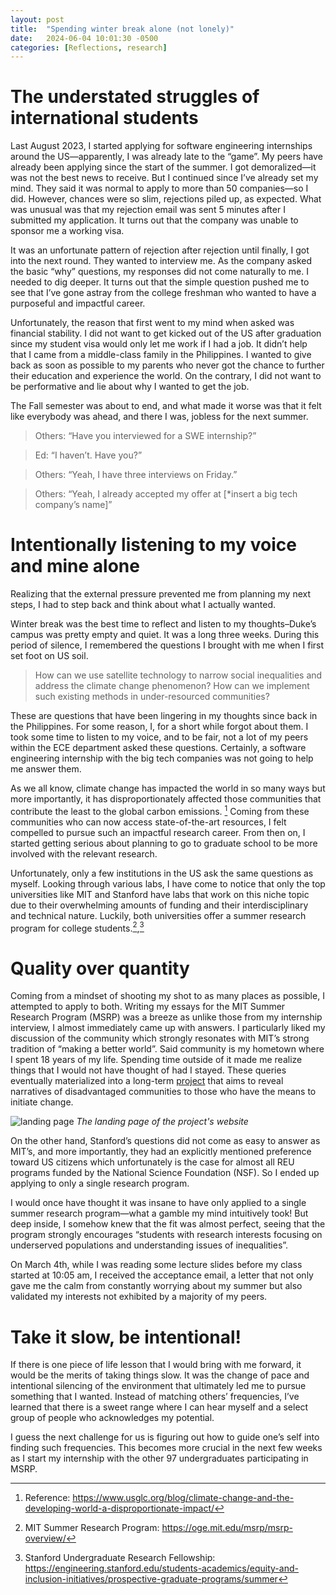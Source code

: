 ```yaml
---
layout: post
title:  "Spending winter break alone (not lonely)"
date:   2024-06-04 10:01:30 -0500
categories: [Reflections, research]
---
```

# The understated struggles of international students
Last August 2023, I started applying for software engineering internships around the US—apparently, I was already late to the “game”. My peers have already been applying since the start of the summer. I got demoralized—it was not the best news to receive. But I continued since I’ve already set my mind. They said it was normal to apply to more than 50 companies—so I did. However, chances were so slim, rejections piled up, as expected. What was unusual was that my rejection email was sent 5 minutes after I submitted my application. It turns out that the company was unable to sponsor me a working visa.

It was an unfortunate pattern of rejection after rejection until finally, I got into the next round. They wanted to interview me. As the company asked the basic “why” questions, my responses did not come naturally to me. I needed to dig deeper. It turns out that the simple question pushed me to see that I’ve gone astray from the college freshman who wanted to have a purposeful and impactful career.

Unfortunately, the reason that first went to my mind when asked was financial stability. I did not want to get kicked out of the US after graduation since my student visa would only let me work if I had a job. It didn’t help that I came from a middle-class family in the Philippines. I wanted to give back as soon as possible to my parents who never got the chance to further their education and experience the world. On the contrary, I did not want to be performative and lie about why I wanted to get the job.

The Fall semester was about to end, and what made it worse was that it felt like everybody was ahead, and there I was, jobless for the next summer.

> Others: “Have you interviewed for a SWE internship?”

> Ed: “I haven’t. Have you?”

> Others: “Yeah, I have three interviews on Friday.”

> Others: “Yeah, I already accepted my offer at [*insert a big tech company’s name]”

# Intentionally listening to my voice and mine alone
Realizing that the external pressure prevented me from planning my next steps, I had to step back and think about what I actually wanted.

Winter break was the best time to reflect and listen to my thoughts–Duke’s campus was pretty empty and quiet. It was a long three weeks. During this period of silence, I remembered the questions I brought with me when I first set foot on US soil.

> How can we use satellite technology to narrow social inequalities and address the climate change phenomenon? How can we implement such existing methods in under-resourced communities?

These are questions that have been lingering in my thoughts since back in the Philippines. For some reason, I, for a short while forgot about them. I took some time to listen to my voice, and to be fair, not a lot of my peers within the ECE department asked these questions. Certainly, a software engineering internship with the big tech companies was not going to help me answer them.

As we all know, climate change has impacted the world in so many ways but more importantly, it has disproportionately affected those communities that contribute the least to the global carbon emissions. [^1] Coming from these communities who can now access state-of-the-art resources, I felt compelled to pursue such an impactful research career. From then on, I started getting serious about planning to go to graduate school to be more involved with the relevant research.

Unfortunately, only a few institutions in the US ask the same questions as myself. Looking through various labs, I have come to notice that only the top universities like MIT and Stanford have labs that work on this niche topic due to their overwhelming amounts of funding and their interdisciplinary and technical nature. Luckily, both universities offer a summer research program for college students.[^2],[^3]

# Quality over quantity
Coming from a mindset of shooting my shot to as many places as possible, I attempted to apply to both. Writing my essays for the MIT Summer Research Program (MSRP) was a breeze as unlike those from my internship interview, I almost immediately came up with answers. I particularly liked my discussion of the community which strongly resonates with MIT’s strong tradition of “making a better world”. Said community is my hometown where I spent 18 years of my life. Spending time outside of it made me realize things that I would not have thought of had I stayed. These queries eventually materialized into a long-term [project](https://planet-tales.org/) that aims to reveal narratives of disadvantaged communities to those who have the means to initiate change.

![landing page](/personal-blog/assets/landing-page.png)
*The landing page of the project's website*

On the other hand, Stanford’s questions did not come as easy to answer as MIT’s, and more importantly, they had an explicitly mentioned preference toward US citizens which unfortunately is the case for almost all REU programs funded by the National Science Foundation (NSF). So I ended up applying to only a single research program.

I would once have thought it was insane to have only applied to a single summer research program—what a gamble my mind intuitively took! But deep inside, I somehow knew that the fit was almost perfect, seeing that the program strongly encourages “students with research interests focusing on underserved populations and understanding issues of inequalities”.

On March 4th, while I was reading some lecture slides before my class started at 10:05 am, I received the acceptance email, a letter that not only gave me the calm from constantly worrying about my summer but also validated my interests not exhibited by a majority of my peers.

# Take it slow, be intentional!
If there is one piece of life lesson that I would bring with me forward, it would be the merits of taking things slow. It was the change of pace and intentional silencing of the environment that ultimately led me to pursue something that I wanted. Instead of matching others’ frequencies, I’ve learned that there is a sweet range where I can hear myself and a select group of people who acknowledges my potential.

I guess the next challenge for us is figuring out how to guide one’s self into finding such frequencies. This becomes more crucial in the next few weeks as I start my internship with the other 97 undergraduates participating in MSRP.

[^1]: Reference: https://www.usglc.org/blog/climate-change-and-the-developing-world-a-disproportionate-impact/
[^2]: MIT Summer Research Program: https://oge.mit.edu/msrp/msrp-overview/
[^3]: Stanford Undergraduate Research Fellowship: https://engineering.stanford.edu/students-academics/equity-and-inclusion-initiatives/prospective-graduate-programs/summer 